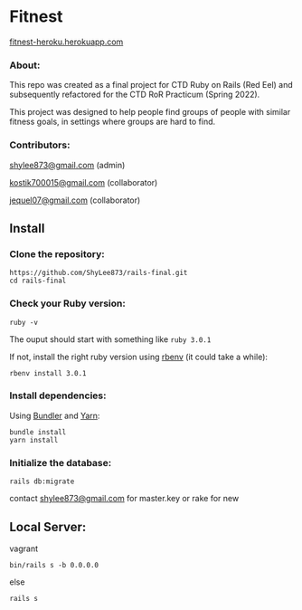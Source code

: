 # Fitnest

[fitnest-heroku.herokuapp.com](https://fitnest-heroku.herokuapp.com)

### About:
This repo was created as a final project for CTD Ruby on Rails (Red Eel) and subsequently refactored for the CTD RoR Practicum (Spring 2022).

This project was designed to help people find groups of people with similar fitness goals, in settings where groups are hard to find. 

### Contributors:
shylee873@gmail.com (admin)

kostik700015@gmail.com (collaborator)

jequel07@gmail.com (collaborator)

## Install

### Clone the repository:

```shell
https://github.com/ShyLee873/rails-final.git
cd rails-final
```

### Check your Ruby version:

```shell
ruby -v
```

The ouput should start with something like `ruby 3.0.1`

If not, install the right ruby version using [rbenv](https://github.com/rbenv/rbenv) (it could take a while):

```shell
rbenv install 3.0.1
```

### Install dependencies:

Using [Bundler](https://github.com/bundler/bundler) and [Yarn](https://github.com/yarnpkg/yarn):

```shell
bundle install
yarn install
```


### Initialize the database:

```shell
rails db:migrate 
```
contact shylee873@gmail.com for master.key or rake for new


## Local Server:

vagrant
```shell
bin/rails s -b 0.0.0.0
```

else
```shell
rails s 
```

